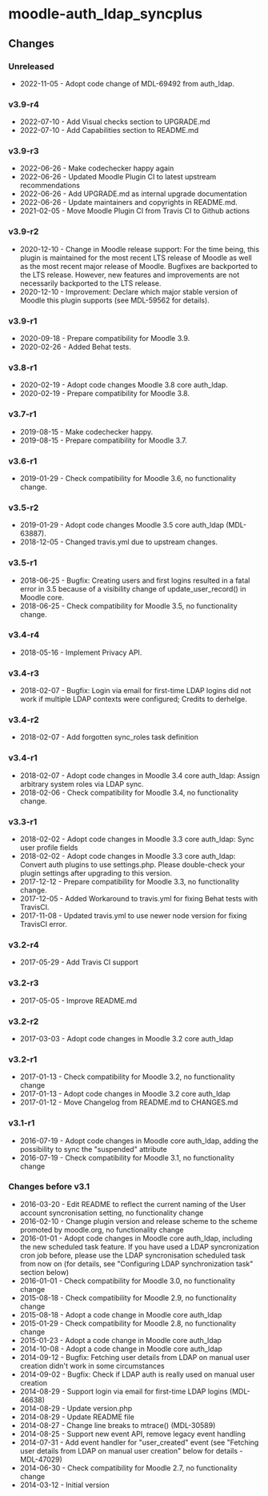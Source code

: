 moodle-auth_ldap_syncplus
=========================

Changes
-------

### Unreleased

* 2022-11-05 - Adopt code change of MDL-69492 from auth_ldap.

### v3.9-r4

* 2022-07-10 - Add Visual checks section to UPGRADE.md
* 2022-07-10 - Add Capabilities section to README.md

### v3.9-r3

* 2022-06-26 - Make codechecker happy again
* 2022-06-26 - Updated Moodle Plugin CI to latest upstream recommendations
* 2022-06-26 - Add UPGRADE.md as internal upgrade documentation
* 2022-06-26 - Update maintainers and copyrights in README.md.
* 2021-02-05 - Move Moodle Plugin CI from Travis CI to Github actions

### v3.9-r2

* 2020-12-10 - Change in Moodle release support:
               For the time being, this plugin is maintained for the most recent LTS release of Moodle as well as the most recent major release of Moodle.
               Bugfixes are backported to the LTS release. However, new features and improvements are not necessarily backported to the LTS release.
* 2020-12-10 - Improvement: Declare which major stable version of Moodle this plugin supports (see MDL-59562 for details).

### v3.9-r1

* 2020-09-18 - Prepare compatibility for Moodle 3.9.
* 2020-02-26 - Added Behat tests.

### v3.8-r1

* 2020-02-19 - Adopt code changes Moodle 3.8 core auth_ldap.
* 2020-02-19 - Prepare compatibility for Moodle 3.8.

### v3.7-r1

* 2019-08-15 - Make codechecker happy.
* 2019-08-15 - Prepare compatibility for Moodle 3.7.

### v3.6-r1

* 2019-01-29 - Check compatibility for Moodle 3.6, no functionality change.

### v3.5-r2

* 2019-01-29 - Adopt code changes Moodle 3.5 core auth_ldap (MDL-63887).
* 2018-12-05 - Changed travis.yml due to upstream changes.

### v3.5-r1

* 2018-06-25 - Bugfix: Creating users and first logins resulted in a fatal error in 3.5 because of a visibility change of update_user_record() in Moodle core.
* 2018-06-25 - Check compatibility for Moodle 3.5, no functionality change.

### v3.4-r4

* 2018-05-16 - Implement Privacy API.

### v3.4-r3

* 2018-02-07 - Bugfix: Login via email for first-time LDAP logins did not work if multiple LDAP contexts were configured; Credits to derhelge.

### v3.4-r2

* 2018-02-07 - Add forgotten sync_roles task definition

### v3.4-r1

* 2018-02-07 - Adopt code changes in Moodle 3.4 core auth_ldap: Assign arbitrary system roles via LDAP sync.
* 2018-02-06 - Check compatibility for Moodle 3.4, no functionality change.

### v3.3-r1

* 2018-02-02 - Adopt code changes in Moodle 3.3 core auth_ldap: Sync user profile fields
* 2018-02-02 - Adopt code changes in Moodle 3.3 core auth_ldap: Convert auth plugins to use settings.php. Please double-check your plugin settings after upgrading to this version.
* 2017-12-12 - Prepare compatibility for Moodle 3.3, no functionality change.
* 2017-12-05 - Added Workaround to travis.yml for fixing Behat tests with TravisCI.
* 2017-11-08 - Updated travis.yml to use newer node version for fixing TravisCI error.

### v3.2-r4

* 2017-05-29 - Add Travis CI support

### v3.2-r3

* 2017-05-05 - Improve README.md

### v3.2-r2

* 2017-03-03 - Adopt code changes in Moodle 3.2 core auth_ldap

### v3.2-r1

* 2017-01-13 - Check compatibility for Moodle 3.2, no functionality change
* 2017-01-13 - Adopt code changes in Moodle 3.2 core auth_ldap
* 2017-01-12 - Move Changelog from README.md to CHANGES.md

### v3.1-r1

* 2016-07-19 - Adopt code changes in Moodle core auth_ldap, adding the possibility to sync the "suspended" attribute
* 2016-07-19 - Check compatibility for Moodle 3.1, no functionality change

### Changes before v3.1

* 2016-03-20 - Edit README to reflect the current naming of the User account syncronisation setting, no functionality change
* 2016-02-10 - Change plugin version and release scheme to the scheme promoted by moodle.org, no functionality change
* 2016-01-01 - Adopt code changes in Moodle core auth_ldap, including the new scheduled task feature. If you have used a LDAP syncronization cron job before, please use the LDAP syncronisation scheduled task from now on (for details, see "Configuring LDAP synchronization task" section below)
* 2016-01-01 - Check compatibility for Moodle 3.0, no functionality change
* 2015-08-18 - Check compatibility for Moodle 2.9, no functionality change
* 2015-08-18 - Adopt a code change in Moodle core auth_ldap
* 2015-01-29 - Check compatibility for Moodle 2.8, no functionality change
* 2015-01-23 - Adopt a code change in Moodle core auth_ldap
* 2014-10-08 - Adopt a code change in Moodle core auth_ldap
* 2014-09-12 - Bugfix: Fetching user details from LDAP on manual user creation didn't work in some circumstances
* 2014-09-02 - Bugfix: Check if LDAP auth is really used on manual user creation
* 2014-08-29 - Support login via email for first-time LDAP logins (MDL-46638)
* 2014-08-29 - Update version.php
* 2014-08-29 - Update README file
* 2014-08-27 - Change line breaks to mtrace() (MDL-30589)
* 2014-08-25 - Support new event API, remove legacy event handling
* 2014-07-31 - Add event handler for "user_created" event (see "Fetching user details from LDAP on manual user creation" below for details - MDL-47029)
* 2014-06-30 - Check compatibility for Moodle 2.7, no functionality change
* 2014-03-12 - Initial version
